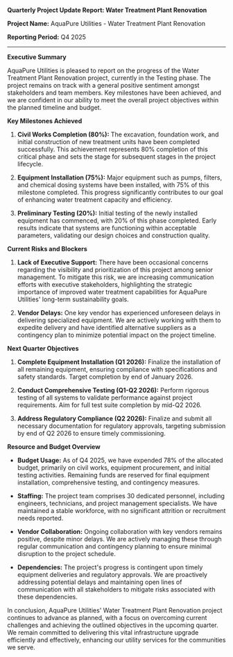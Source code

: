 **Quarterly Project Update Report: Water Treatment Plant Renovation**

**Project Name:** AquaPure Utilities - Water Treatment Plant Renovation

**Reporting Period:** Q4 2025

---

**Executive Summary**

AquaPure Utilities is pleased to report on the progress of the Water Treatment Plant Renovation project, currently in the Testing phase. The project remains on track with a general positive sentiment amongst stakeholders and team members. Key milestones have been achieved, and we are confident in our ability to meet the overall project objectives within the planned timeline and budget.

**Key Milestones Achieved**

1. **Civil Works Completion (80%):** The excavation, foundation work, and initial construction of new treatment units have been completed successfully. This achievement represents 80% completion of this critical phase and sets the stage for subsequent stages in the project lifecycle.

2. **Equipment Installation (75%):** Major equipment such as pumps, filters, and chemical dosing systems have been installed, with 75% of this milestone completed. This progress significantly contributes to our goal of enhancing water treatment capacity and efficiency.

3. **Preliminary Testing (20%):** Initial testing of the newly installed equipment has commenced, with 20% of this phase completed. Early results indicate that systems are functioning within acceptable parameters, validating our design choices and construction quality.

**Current Risks and Blockers**

1. **Lack of Executive Support:** There have been occasional concerns regarding the visibility and prioritization of this project among senior management. To mitigate this risk, we are increasing communication efforts with executive stakeholders, highlighting the strategic importance of improved water treatment capabilities for AquaPure Utilities' long-term sustainability goals.

2. **Vendor Delays:** One key vendor has experienced unforeseen delays in delivering specialized equipment. We are actively working with them to expedite delivery and have identified alternative suppliers as a contingency plan to minimize potential impact on the project timeline.

**Next Quarter Objectives**

1. **Complete Equipment Installation (Q1 2026):** Finalize the installation of all remaining equipment, ensuring compliance with specifications and safety standards. Target completion by end of January 2026.

2. **Conduct Comprehensive Testing (Q1-Q2 2026):** Perform rigorous testing of all systems to validate performance against project requirements. Aim for full test suite completion by mid-Q2 2026.

3. **Address Regulatory Compliance (Q2 2026):** Finalize and submit all necessary documentation for regulatory approvals, targeting submission by end of Q2 2026 to ensure timely commissioning.

**Resource and Budget Overview**

- **Budget Usage:** As of Q4 2025, we have expended 78% of the allocated budget, primarily on civil works, equipment procurement, and initial testing activities. Remaining funds are reserved for final equipment installation, comprehensive testing, and contingency measures.

- **Staffing:** The project team comprises 30 dedicated personnel, including engineers, technicians, and project management specialists. We have maintained a stable workforce, with no significant attrition or recruitment needs reported.

- **Vendor Collaboration:** Ongoing collaboration with key vendors remains positive, despite minor delays. We are actively managing these through regular communication and contingency planning to ensure minimal disruption to the project schedule.

- **Dependencies:** The project's progress is contingent upon timely equipment deliveries and regulatory approvals. We are proactively addressing potential delays and maintaining open lines of communication with all stakeholders to mitigate risks associated with these dependencies.

In conclusion, AquaPure Utilities' Water Treatment Plant Renovation project continues to advance as planned, with a focus on overcoming current challenges and achieving the outlined objectives in the upcoming quarter. We remain committed to delivering this vital infrastructure upgrade efficiently and effectively, enhancing our utility services for the communities we serve.